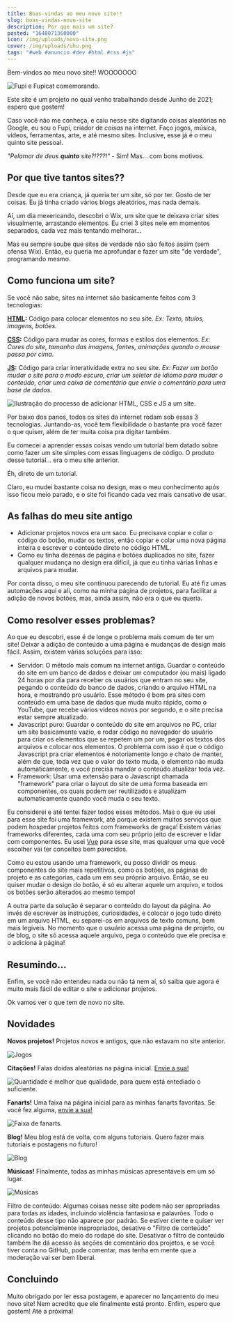 ```yaml
---
title: Boas-vindas ao meu novo site!!
slug: boas-vindas-novo-site
description: Por que mais um site?
posted: "1648071360000"
icon: /img/uploads/novo-site.png
cover: /img/uploads/uhu.png
tags: "#web #anuncio #dev #html #css #js"
---
```

Bem-vindos ao meu novo site!! WOOOOOOO

![Fupi e Fupicat comemorando.](/img/uploads/uhu.png)

Este site é um projeto no qual venho trabalhando desde Junho de 2021; espero que gostem!

Caso você não me conheça, e caiu nesse site digitando coisas aleatórias no Google, eu sou o Fupi, criador de *coisas* na internet. Faço jogos, música, vídeos, ferramentas, arte, e até mesmo sites. Inclusive, esse já é o meu quinto site pessoal.

*"Pelamor de deus **quinto** site?!???!"* - Sim! Mas... com bons motivos.

## Por que tive tantos sites??

Desde que eu era criança, já queria ter um site, só por ter. Gosto de ter coisas. Eu já tinha criado vários blogs aleatórios, mas nada demais.

Aí, um dia mexericando, descobri o Wix, um site que te deixava criar sites visualmente, arrastando elementos. Eu criei 3 sites nele em momentos separados, cada vez mais tentando melhorar...

Mas eu sempre soube que sites de verdade não são feitos assim (sem ofensa Wix). Então, eu queria me aprofundar e fazer um site "de verdade", programando mesmo.

## Como funciona um site?

Se você não sabe, sites na internet são basicamente feitos com 3 tecnologias:

**[HTML](https://pt.wikipedia.org/wiki/HTML):** Código para colocar elementos no seu site. *Ex: Texto, títulos, imagens, botões.*

**[CSS](https://pt.wikipedia.org/wiki/Cascading_Style_Sheets):** Código para mudar as cores, formas e estilos dos elementos. *Ex: Cores do site, tamanho das imagens, fontes, animações quando o mouse passa por cima.*

**[JS](https://pt.wikipedia.org/wiki/JavaScript):** Código para criar interatividade extra no seu site. *Ex: Fazer um botão mudar o site para o modo escuro, criar um seletor de idioma para mudar o conteúdo, criar uma caixa de comentário que envie o comentário para uma base de dados.*

![Ilustração do processo de adicionar HTML, CSS e JS a um site.](/img/uploads/htmlcssjs.png)

Por baixo dos panos, todos os sites da internet rodam sob essas 3 tecnologias. Juntando-as, você tem flexibilidade o bastante pra você fazer o que quiser, além de ter muita coisa pra digitar também.

Eu comecei a aprender essas coisas vendo um tutorial bem datado sobre como fazer um site simples com essas linguagens de código. O produto desse tutorial... era o meu site anterior.

Éh, direto de um tutorial.

Claro, eu mudei bastante coisa no design, mas o meu conhecimento após isso ficou meio parado, e o site foi ficando cada vez mais cansativo de usar.

## As falhas do meu site antigo

* Adicionar projetos novos era um saco. Eu precisava copiar e colar o código do botão, mudar os textos, então copiar e colar uma nova página inteira e escrever o conteúdo direto no código HTML.
* Como eu tinha dezenas de página e botões duplicados no site, fazer qualquer mudança no design era difícil, já que eu tinha várias linhas e arquivos para mudar.

Por conta disso, o meu site continuou parecendo de tutorial. Eu até fiz umas automações aqui e ali, como na minha página de projetos, para facilitar a adição de novos botões, mas, ainda assim, não era o que eu queria.

## Como resolver esses problemas?

Ao que eu descobri, esse é de longe o problema mais comum de ter um site! Deixar a adição de conteúdo a uma página e mudanças de design mais fácil. Assim, existem várias soluções para isso:

* Servidor: O método mais comum na internet antiga. Guardar o conteúdo do site em um banco de dados e deixar um computador (ou mais) ligado 24 horas por dia para receber os usuários que entram no seu site, pegando o conteúdo do banco de dados, criando o arquivo HTML na hora, e mostrando pro usuário. Esse método é bom pra sites com conteúdo em uma base de dados que muda muito rápido, como o YouTube, que recebe vários vídeos novos por segundo, e o site precisa estar sempre atualizado.
* Javascript puro: Guardar o conteúdo do site em arquivos no PC, criar um site basicamente vazio, e rodar código no navegador do usuário para criar os elementos que se repetem um por um, pegar os textos dos arquivos e colocar nos elementos. O problema com isso é que o código Javascript pra criar elementos é notoriamente longo e chato de manter, além de que, toda vez que o valor do texto muda, o elemento não muda automaticamente, e você precisa mandar o conteúdo atualizar toda vez.
* Framework: Usar uma extensão para o Javascript chamada "framework" para criar o layout do site de uma forma baseada em componentes, os quais podem ser reutilizados e atualizam automaticamente quando você muda o seu texto.

Eu considerei e até tentei fazer todos esses métodos. Mas o que eu usei para esse site foi uma framework, até porque existem muitos serviços que podem hospedar projetos feitos com frameworks de graça! Existem várias frameworks diferentes, cada uma com seu próprio jeito de escrever e lidar com componentes. Eu usei [Vue](https://vuejs.org/) para esse site, mas qualquer uma que você escolher vai ter conceitos bem parecidos.

Como eu estou usando uma framework, eu posso dividir os meus componentes do site mais repetitivos, como os botões, as páginas de projeto e as categorias, cada um em seu próprio arquivo. Então, se eu quiser mudar o design do botão, é só eu alterar aquele um arquivo, e todos os botões serão alterados ao mesmo tempo!

A outra parte da solução é separar o conteúdo do layout da página. Ao invés de escrever as instruções, curiosidades, e colocar o jogo tudo direto em um arquivo HTML, eu separei-os em arquivos de texto comuns, bem mais legíveis. No momento que o usuário acessa uma página de projeto, ou de blog, o site só acessa aquele arquivo, pega o conteúdo que ele precisa e o adiciona à página!

## Resumindo...

Enfim, se você não entendeu nada ou não tá nem aí, só saiba que agora é muito mais fácil de editar o site e adicionar projetos.

Ok vamos ver o que tem de novo no site.

## Novidades

**Novos projetos!** Projetos novos e antigos, que não estavam no site anterior.

![Jogos](/img/uploads/jogos.png)

**Citações!** Falas doidas aleatórias na página inicial. [Envie a sua!](/sobre#contato)

![Quantidade é melhor que qualidade, para quem está entediado o suficiente.](/img/uploads/quote.png)

**Fanarts!** Uma faixa na página inicial para as minhas fanarts favoritas. Se você fez alguma, [envie a sua!](/sobre#contato)

![Faixa de fanarts.](/img/uploads/fanarts.png)

**Blog!** Meu blog está de volta, com alguns tutoriais. Quero fazer mais tutoriais e postagens no futuro!

![Blog](/img/uploads/blog.png)

**Músicas!** Finalmente, todas as minhas músicas apresentáveis em um só lugar.

![Músicas](/img/uploads/musicas.png)

Filtro de conteúdo: Algumas coisas nesse site podem não ser apropriadas para todas as idades, incluindo violência fantasiosa e palavrões. Todo o conteúdo desse tipo não aparece por padrão. Se estiver ciente e quiser ver projetos potencialmente inapropriados, desative o "Filtro de conteúdo" clicando no botão do meio do rodapé do site. Desativar o filtro de conteúdo também lhe dá acesso às seções de comentário dos projetos, e se você tiver conta no GitHub, pode comentar, mas tenha em mente que a moderação vai ser bem liberal.

## Concluindo

Muito obrigado por ler essa postagem, e aparecer no lançamento do meu novo site! Nem acredito que ele finalmente está pronto. Enfim, espero que gostem! Até a próxima!
